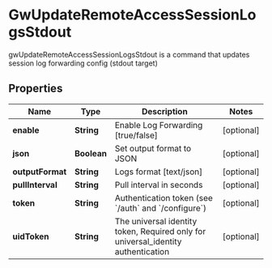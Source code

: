 

# GwUpdateRemoteAccessSessionLogsStdout

gwUpdateRemoteAccessSessionLogsStdout is a command that updates session log forwarding config (stdout target)

## Properties

Name | Type | Description | Notes
------------ | ------------- | ------------- | -------------
**enable** | **String** | Enable Log Forwarding [true/false] |  [optional]
**json** | **Boolean** | Set output format to JSON |  [optional]
**outputFormat** | **String** | Logs format [text/json] |  [optional]
**pullInterval** | **String** | Pull interval in seconds |  [optional]
**token** | **String** | Authentication token (see &#x60;/auth&#x60; and &#x60;/configure&#x60;) |  [optional]
**uidToken** | **String** | The universal identity token, Required only for universal_identity authentication |  [optional]



